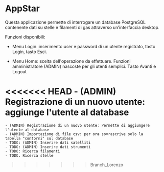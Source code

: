 # AppStar
Questa applicazione permette di interrogare un database PostgreSQL contenente dati su stelle e filamenti di gas attraverso un'interfaccia desktop.

Funzioni disponibili:

- Menu Login: inserimento user e password di un utente registrato, tasto Login, tasto Esci.
	
- Menu Home: scelta dell'operazione da effettuare. Funzioni amministratore (ADMIN) nascoste per gli utenti semplici. Tasto Avanti e Logout

<<<<<<< HEAD
	- (ADMIN) Registrazione di un nuovo utente: aggiunge l'utente al database
=======
	- (ADMIN) Registrazione di un nuovo utente: Permette di aggiungere l'utente al database
	- (ADMIN) Importazione di file csv: per ora sovrascrive solo la tabella "contorni" sul database
	- TODO: (ADMIN) Inserire dati satelliti
	- TODO: (ADMIN) Inserire dati strumenti
	- TODO: Ricerca filamenti
	- TODO. Ricerca stelle
>>>>>>> Branch_Lorenzo
